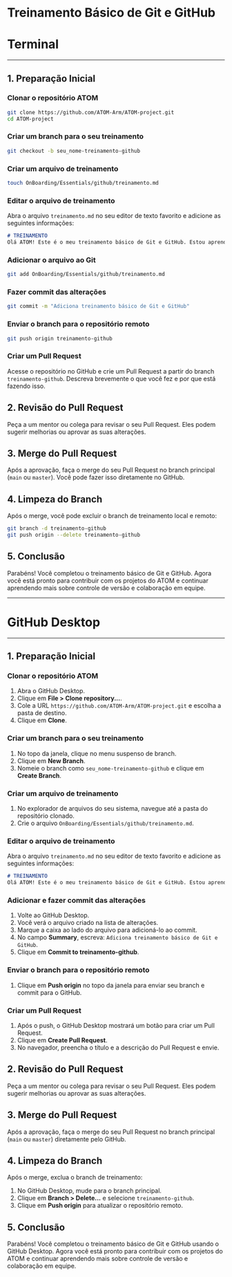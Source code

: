# Treinamento Básico de Git e GitHub


# Terminal
---

## 1. Preparação Inicial

### Clonar o repositório ATOM

```bash
git clone https://github.com/ATOM-Arm/ATOM-project.git
cd ATOM-project
```

### Criar um branch para o seu treinamento

```bash
git checkout -b seu_nome-treinamento-github
```
### Criar um arquivo de treinamento
```bash
touch OnBoarding/Essentials/github/treinamento.md
```

### Editar o arquivo de treinamento
Abra o arquivo `treinamento.md` no seu editor de texto favorito e adicione as seguintes informações:

```markdown
# TREINAMENTO
Olá ATOM! Este é o meu treinamento básico de Git e GitHub. Estou aprendendo a usar o Git para versionamento de código e colaboração em projetos.
```

### Adicionar o arquivo ao Git

```bash
git add OnBoarding/Essentials/github/treinamento.md
```
### Fazer commit das alterações

```bash
git commit -m "Adiciona treinamento básico de Git e GitHub"
```

### Enviar o branch para o repositório remoto

```bash
git push origin treinamento-github
```
### Criar um Pull Request
Acesse o repositório no GitHub e crie um Pull Request a partir do branch `treinamento-github`. Descreva brevemente o que você fez e por que está fazendo isso.

## 2. Revisão do Pull Request
Peça a um mentor ou colega para revisar o seu Pull Request. Eles podem sugerir melhorias ou aprovar as suas alterações.
## 3. Merge do Pull Request
Após a aprovação, faça o merge do seu Pull Request no branch principal (`main` ou `master`). Você pode fazer isso diretamente no GitHub.
## 4. Limpeza do Branch
Após o merge, você pode excluir o branch de treinamento local e remoto:

```bash
git branch -d treinamento-github
git push origin --delete treinamento-github
```

## 5. Conclusão
Parabéns! Você completou o treinamento básico de Git e GitHub. Agora você está pronto para contribuir com os projetos do ATOM e continuar aprendendo mais sobre controle de versão e colaboração em equipe.

---


# GitHub Desktop

---

## 1. Preparação Inicial

### Clonar o repositório ATOM

1. Abra o GitHub Desktop.
2. Clique em **File > Clone repository...**.
3. Cole a URL `https://github.com/ATOM-Arm/ATOM-project.git` e escolha a pasta de destino.
4. Clique em **Clone**.

### Criar um branch para o seu treinamento

1. No topo da janela, clique no menu suspenso de branch.
2. Clique em **New Branch**.
3. Nomeie o branch como `seu_nome-treinamento-github` e clique em **Create Branch**.

### Criar um arquivo de treinamento

1. No explorador de arquivos do seu sistema, navegue até a pasta do repositório clonado.
2. Crie o arquivo `OnBoarding/Essentials/github/treinamento.md`.

### Editar o arquivo de treinamento

Abra o arquivo `treinamento.md` no seu editor de texto favorito e adicione as seguintes informações:

```markdown
# TREINAMENTO
Olá ATOM! Este é o meu treinamento básico de Git e GitHub. Estou aprendendo a usar o Git para versionamento de código e colaboração em projetos.
```

### Adicionar e fazer commit das alterações

1. Volte ao GitHub Desktop.
2. Você verá o arquivo criado na lista de alterações.
3. Marque a caixa ao lado do arquivo para adicioná-lo ao commit.
4. No campo **Summary**, escreva: `Adiciona treinamento básico de Git e GitHub`.
5. Clique em **Commit to treinamento-github**.

### Enviar o branch para o repositório remoto

1. Clique em **Push origin** no topo da janela para enviar seu branch e commit para o GitHub.

### Criar um Pull Request

1. Após o push, o GitHub Desktop mostrará um botão para criar um Pull Request.
2. Clique em **Create Pull Request**.
3. No navegador, preencha o título e a descrição do Pull Request e envie.

## 2. Revisão do Pull Request

Peça a um mentor ou colega para revisar o seu Pull Request. Eles podem sugerir melhorias ou aprovar as suas alterações.

## 3. Merge do Pull Request

Após a aprovação, faça o merge do seu Pull Request no branch principal (`main` ou `master`) diretamente pelo GitHub.

## 4. Limpeza do Branch

Após o merge, exclua o branch de treinamento:

1. No GitHub Desktop, mude para o branch principal.
2. Clique em **Branch > Delete...** e selecione `treinamento-github`.
3. Clique em **Push origin** para atualizar o repositório remoto.

## 5. Conclusão

Parabéns! Você completou o treinamento básico de Git e GitHub usando o GitHub Desktop. Agora você está pronto para contribuir com os projetos do ATOM e continuar aprendendo mais sobre controle de versão e colaboração em equipe.
